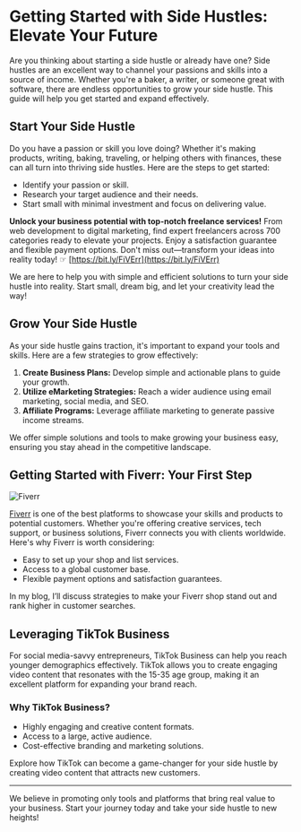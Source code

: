 # Getting Started with Side Hustles: Elevate Your Future

Are you thinking about starting a side hustle or already have one? Side hustles are an excellent way to channel your passions and skills into a source of income. Whether you're a baker, a writer, or someone great with software, there are endless opportunities to grow your side hustle. This guide will help you get started and expand effectively.

## Start Your Side Hustle

Do you have a passion or skill you love doing? Whether it's making products, writing, baking, traveling, or helping others with finances, these can all turn into thriving side hustles. Here are the steps to get started:

- Identify your passion or skill.
- Research your target audience and their needs.
- Start small with minimal investment and focus on delivering value.

**Unlock your business potential with top-notch freelance services!** From web development to digital marketing, find expert freelancers across 700 categories ready to elevate your projects. Enjoy a satisfaction guarantee and flexible payment options. Don't miss out—transform your ideas into reality today! ☞ [https://bit.ly/FiVErr](https://bit.ly/FiVErr)

We are here to help you with simple and efficient solutions to turn your side hustle into reality. Start small, dream big, and let your creativity lead the way!

## Grow Your Side Hustle

As your side hustle gains traction, it's important to expand your tools and skills. Here are a few strategies to grow effectively:

1. **Create Business Plans:** Develop simple and actionable plans to guide your growth.
2. **Utilize eMarketing Strategies:** Reach a wider audience using email marketing, social media, and SEO.
3. **Affiliate Programs:** Leverage affiliate marketing to generate passive income streams.

We offer simple solutions and tools to make growing your business easy, ensuring you stay ahead in the competitive landscape.

## Getting Started with Fiverr: Your First Step

![Fiverr](https://bit.ly/FiVErr)

[Fiverr](https://bit.ly/FiVErr) is one of the best platforms to showcase your skills and products to potential customers. Whether you're offering creative services, tech support, or business solutions, Fiverr connects you with clients worldwide. Here's why Fiverr is worth considering:

- Easy to set up your shop and list services.
- Access to a global customer base.
- Flexible payment options and satisfaction guarantees.

In my blog, I’ll discuss strategies to make your Fiverr shop stand out and rank higher in customer searches.

## Leveraging TikTok Business

For social media-savvy entrepreneurs, TikTok Business can help you reach younger demographics effectively. TikTok allows you to create engaging video content that resonates with the 15-35 age group, making it an excellent platform for expanding your brand reach.

### Why TikTok Business?
- Highly engaging and creative content formats.
- Access to a large, active audience.
- Cost-effective branding and marketing solutions.

Explore how TikTok can become a game-changer for your side hustle by creating video content that attracts new customers.

---

We believe in promoting only tools and platforms that bring real value to your business. Start your journey today and take your side hustle to new heights!
